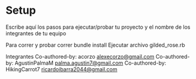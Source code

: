 # Setup

Escribe aquí los pasos para ejecutar/probar tu proyecto y el nombre de los integrantes de tu equipo

Para correr y probar correr bundle install
Ejecutar archivo gilded_rose.rb

Integrantes 
Co-authored-by: acorzo <alexecorzo@gmail.com>
Co-authored-by: AgustinPalmaM <palma.agustin7@gmail.com>
Co-authored-by: HikingCarrot7 <ricardoibarra2044@gmail.com>
